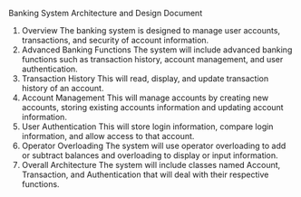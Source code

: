 Banking System Architecture and Design Document

1. Overview
    The banking system is designed to manage user accounts, transactions, and security of account information.
2. Advanced Banking Functions
    The system will include advanced banking functions such as transaction history, account management, and user authentication.
3. Transaction History
    This will read, display, and update transaction history of an account.
4. Account Management
    This will manage accounts by creating new accounts, storing existing accounts information and updating account information.
5. User Authentication
    This will store login information, compare login information, and allow access to that account.
6. Operator Overloading
    The system will use operator overloading to add or subtract balances and overloading to display or input information.
7. Overall Architecture
    The system will include classes named Account, Transaction, and Authentication that will deal with their respective functions.

